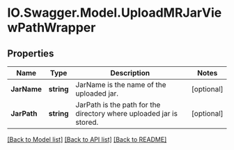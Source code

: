 # IO.Swagger.Model.UploadMRJarViewPathWrapper
## Properties

Name | Type | Description | Notes
------------ | ------------- | ------------- | -------------
**JarName** | **string** | JarName is the name of the uploaded jar. | [optional] 
**JarPath** | **string** | JarPath is the path for the directory where uploaded jar is stored. | [optional] 

[[Back to Model list]](../README.md#documentation-for-models) [[Back to API list]](../README.md#documentation-for-api-endpoints) [[Back to README]](../README.md)

